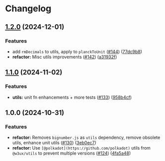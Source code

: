# Changelog

## [1.2.0](https://github.com/w3ux/w3ux-library/compare/utils-source-v1.1.0...utils-source-v1.2.0) (2024-12-01)


### Features

* add `rmDecimals` to utils, apply to `planckToUnit` ([#144](https://github.com/w3ux/w3ux-library/issues/144)) ([77dc9b8](https://github.com/w3ux/w3ux-library/commit/77dc9b89ff244e7938d1240da4af3dfde10109f5))
* **refactor:** Misc utils improvements ([#142](https://github.com/w3ux/w3ux-library/issues/142)) ([a31932f](https://github.com/w3ux/w3ux-library/commit/a31932f3b1df39c0e1ff8d66ebbea426d9cbf95b))

## [1.1.0](https://github.com/w3ux/w3ux-library/compare/utils-source-v1.0.0...utils-source-v1.1.0) (2024-11-02)


### Features

* **utils:** unit fn enhancements + more tests ([#133](https://github.com/w3ux/w3ux-library/issues/133)) ([958b4cf](https://github.com/w3ux/w3ux-library/commit/958b4cf46c89a8cd9506f191768fee87b29e1960))

## 1.0.0 (2024-10-31)


### Features

* **refactor:** Removes `bignumber.js` as `utils` dependency, remove obsolete utils, enhance unit utils ([#130](https://github.com/w3ux/w3ux-library/issues/130)) ([3eb0ec7](https://github.com/w3ux/w3ux-library/commit/3eb0ec7a1c845dcfae32a6f4a1aa5e0089901226))
* **refactor:** Use `[@polkadot](https://github.com/polkadot)` utils from `@w3ux/utils` to prevent multiple versions ([#124](https://github.com/w3ux/w3ux-library/issues/124)) ([4fa5a48](https://github.com/w3ux/w3ux-library/commit/4fa5a489f7df171d1041e9aaa38989ab822b0a14))
